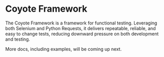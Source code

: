 # Coyote Framework

The Coyote Framework is a framework for functional testing.  Leveraging both Selenium and Python Requests,
it delivers repeatable, reliable, and easy to change tests, reducing downward pressure on both development and
testing.

More docs, including examples, will be coming up next.
